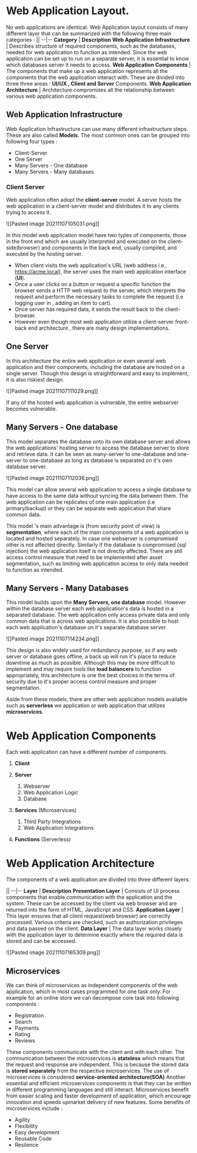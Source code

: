 # Web Application Layout.
No web applications are identical. 
Web Application layout consists of many different layer that can be summarized with the following three main categories :
||
--|--
**Category** | **Description**
**Web Application Infrastructure** | Describes structure of required components, such as the databases, needed for web application to function as intended. Since the web application can be set up to run on a separate server, it is essential to know which databases server it needs to access.
**Web Application Components** | The components that make up a web application represents all the components that the web application interact with. These are divided into three three areas : **UI/UX , Client and Server** Components. 
**Web Application Architecture** | Architecture compromises all the relationship between various web application components.

## Web Application Infrastructure
Web Application Infrastructure can use many different infrastructure steps. These are also called **Models**. The most common ones can be grouped into following four types :

- Client-Server
- One Server
- Many Servers - One database 
- Many Servers - Many databases 

### Client Server
Web application often adopt the **client-server** model. A server hosts the web application in a client-server model and distributes it to any clients trying to access it.

![[Pasted image 20211107105031.png]]

In this model web application model have two types of components, those in the front end which are usually interpreted and executed on the client-side(browser) and components in the back end, usually compiled, and executed by the hosting server.

- When client visits the web application's URL (web address i.e., https://acme.local), the server uses the main web application interface (**UI**).
- Once a user clicks on a button or request a specific function the browser sends a HTTP web request to the server, which interprets the request and perform the necessary tasks to complete the request (i.e logging user in , adding an item to cart).
- Once server has required data, it sends the result back to the client-browser.
- However even though most web application utilize a client-server front-back end architecture , there are many design implementations.

## One Server
In this architecture the entire web application or even several web application and their components, including the database are hosted on a single server. Though this design is straightforward and easy to implement, it is also riskiest design. 

![[Pasted image 20211107111029.png]]

If any of the hosted web application is vulnerable, the entire webserver becomes vulnerable.

## Many Servers - One database
This model separates the database onto its own database server and allows the web applications' hosting server to access the database server to store and retrieve data. It can be seen as many-server to one-database and one-server to one-database as long as database is separated on it's own database server.

![[Pasted image 20211107112036.png]]

This model can allow several web application to access a single database to have access to the same data without syncing the data between them. The web application can be replicates  of one main application (i.e primary/backup) or they can be separate web application that share common data.

This model 's main advantage is (from security point of view) is **segmentation**, where each of the main components of a web application is located  and hosted separately. 
In case one webserver is compromised other is not affected directly. Similarly if the database is compromised (sql injection) the web application itself is not directly affected.
There are still access control measure that need to be implemented after asset segmentation, such as limiting web application access to only data needed to function as intended.

## Many Servers - Many Databases
This model builds upon the **Many Servers, one database** model. However within the database server each web application's data is hosted in a separated database. The web application only access private data and only common data that is across web applications. It is also possible to host each web application's database on it's separate database server.

![[Pasted image 20211107114234.png]]

This design is also widely used for redundancy purpose, so if any web server or database goes offline, a back up will run it's place to reduce downtime as much as possible. Although this may be more difficult to implement and may require tools like **load balancers** to function appropriately, this architecture is one the best choices in the terms of security due to it's proper access control measure and proper segmentation. 

Aside from  these models, there are other web application models available such as **serverless** we application or web application that utilizes **microservices**. 

# Web Application Components
Each web application can have a different number of components. 
1. **Client**
2. **Server**
	1. Webserver 
	2. Web Application Logic
	3. Database

3. **Services** (Microservices)
	1. Third Party Integrations
	2. Web Application Integrations

4. **Functions** (Serverless)

# Web Application Architecture
The components of a web application are divided into three different layers.

||
--|--
**Layer** | **Description**
**Presentation Layer** | Consists of UI process components that enable communication with the application and the system. These can be accessed by the client via web browser and are returned into the form of HTML, JavaScript and CSS.
**Application Layer** | This layer ensures that all client request(web browser) are correctly processed. Various criteria are checked, such as authorization privileges and data passed on the client. 
**Data Layer** | The data layer works closely with the application layer to determine exactly where the required data is stored and can be accessed.

![[Pasted image 20211107165309.png]]

## Microservices
 We can think of microservices as independent components of the web application, which in most cases programmed for one task only. For example for an online store we can decompose core task into following components :
 - Registration 
 - Search 
 - Payments 
 - Rating 
 - Reviews

 These components communicate with the client and with each other. The communication between the microservices is **stateless** which means that the request and response are independent.  This is because the stored data is **stored separately** from the respective microservices. The use of microservices is considered **service-oriented architecture(SOA)** 
 Another essential and efficient microservices components is that they can be written in different programming languages and still interact. Microservices benefit from easier scaling and faster development of application, which encourage innovation and speeds upmarket delivery of new features. Some benefits of microservices include :
 - Agility 
 - Flexibility 
 - Easy development
 - Reusable Code
 - Resilence
